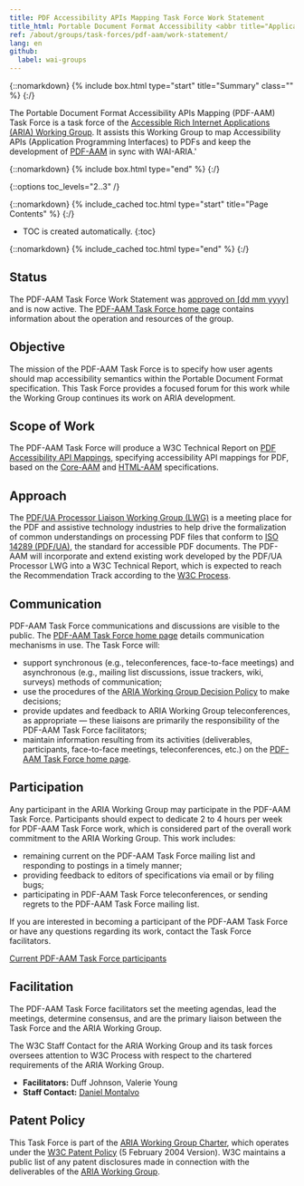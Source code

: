 ```yaml
---
title: PDF Accessibility APIs Mapping Task Force Work Statement
title_html: Portable Document Format Accessibility <abbr title="Application Programming permalink: /about/groups/task-forces/pdf-aam/work-statement/
ref: /about/groups/task-forces/pdf-aam/work-statement/
lang: en
github:
  label: wai-groups
---
```


{::nomarkdown}
{% include box.html type="start" title="Summary" class="" %}
{:/}

The Portable Document Format Accessibility APIs Mapping (PDF-AAM) Task Force is a task force of the [Accessible Rich Internet Applications (ARIA) Working Group](/about/groups/ariawg/). It assists this Working Group to map Accessibility APIs (Application Programming Interfaces) to PDFs and keep the development of [PDF-AAM](https://w3c.github.io/pdf-aam/) in sync with WAI-ARIA.'

{::nomarkdown}
{% include box.html type="end" %}
{:/}

{::options toc_levels="2..3" /}

{::nomarkdown}
{% include_cached toc.html type="start" title="Page Contents" %}
{:/}

-   TOC is created automatically.
{:toc}

{::nomarkdown}
{% include_cached toc.html type="end" %}
{:/}

## Status

The PDF-AAM Task Force Work Statement was [approved on [dd mm yyyy]](CFC_or_minutes_pointer) and is now active. The [PDF-AAM Task Force home page](/about/groups/task-forces/pdf-aam/) contains information about the operation and resources of the group.

## Objective

The mission of the PDF-AAM Task Force is to specify how user agents should map accessibility semantics within the Portable Document Format specification. This Task Force provides a focused forum for this work while the Working Group continues its work on ARIA development.

## Scope of Work

The PDF-AAM Task Force will produce a W3C Technical Report on [PDF Accessibility API Mappings](https://w3c.github.io/pdf-aam/), specifying accessibility API mappings for PDF, based on the [Core-AAM](https://www.w3.org/TR/core-aam-1.2/) and [HTML-AAM](https://www.w3.org/TR/html-aam/) specifications.

## Approach

The [PDF/UA Processor Liaison Working Group (LWG)](https://pdfa.org/community/pdf-ua-processor-lwg/) is a meeting place for the PDF and assistive technology industries to help drive the formalization of common understandings on processing PDF files that conform to [ISO 14289 (PDF/UA)](https://www.iso.org/standard/64599.html), the standard for accessible PDF documents. The PDF-AAM will incorporate and extend existing work developed by the PDF/UA Processor LWG into a W3C Technical Report, which is expected to reach the Recommendation Track according to the [W3C Process](https://www.w3.org/policies/process/).

## Communication

PDF-AAM Task Force communications and discussions are visible to the public. The [PDF-AAM Task Force home page](/about/groups/task-forces/pdf-aam/) details communication mechanisms in use. The Task Force will:

- support synchronous (e.g., teleconferences, face-to-face meetings) and asynchronous (e.g., mailing list discussions, issue trackers, wiki, surveys) methods of communication;
- use the procedures of the [ARIA Working Group Decision Policy](/about/groups/ariawg/decision-policy/) to make decisions;
- provide updates and feedback to ARIA Working Group teleconferences, as appropriate — these liaisons are primarily the responsibility of the PDF-AAM Task Force facilitators;
- maintain information resulting from its activities (deliverables, participants, face-to-face meetings, teleconferences, etc.) on the [PDF-AAM Task Force home page](/about/groups/task-forces/practices/).

## Participation

Any participant in the ARIA Working Group may participate in the PDF-AAM Task Force. Participants should expect to dedicate 2 to 4 hours per week for PDF-AAM Task Force work, which is considered part of the overall work commitment to the ARIA Working Group. This work includes:

- remaining current on the PDF-AAM Task Force mailing list and responding to postings in a timely manner;
- providing feedback to editors of specifications via email or by filing bugs;
- participating in PDF-AAM Task Force teleconferences, or sending regrets to the PDF-AAM Task Force mailing list.

If you are interested in becoming a participant of the PDF-AAM Task Force or have any questions regarding its work, contact the Task Force facilitators.

[Current PDF-AAM Task Force participants](https://www.w3.org/groups/tf/pdf-aam/participants/)

## Facilitation

The PDF-AAM Task Force facilitators set the meeting agendas, lead the meetings, determine consensus, and are the primary liaison between the Task Force and the ARIA Working Group.

The W3C Staff Contact for the ARIA Working Group and its task forces oversees attention to W3C Process with respect to the chartered requirements of the ARIA Working Group. 

- **Facilitators:** Duff Johnson, Valerie Young
- **Staff Contact:** [Daniel Montalvo](https://www.w3.org/staff/#dmontalvo)

## Patent Policy

This Task Force is part of the [ARIA Working Group Charter](https://www.w3.org/WAI/ARIA/charter), which operates under the [W3C Patent Policy](https://www.w3.org/Consortium/Patent-Policy-20040205/) (5 February 2004 Version). W3C maintains a public list of any patent disclosures made in connection with the deliverables of the [ARIA Working Group](https://www.w3.org/2004/01/pp-impl/83726/status).
